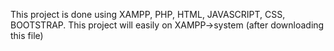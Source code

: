 This project is done using XAMPP, PHP, HTML, JAVASCRIPT, CSS, BOOTSTRAP. 
This project will easily on XAMPP->system (after downloading this file)
